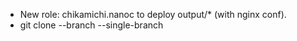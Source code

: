 * New role: chikamichi.nanoc to deploy output/* (with nginx conf).
* git clone <url> --branch <branch> --single-branch <folder>
